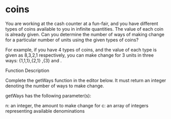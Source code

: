 # coins
You are working at the cash counter at a fun-fair, and you have different types of coins available to you in infinite quantities. 
The value of each coin is already given. Can you determine the number of ways of making change for a particular number of units using the given types of coins?

For example, if you have 4 types of coins, and the value of each type is given as 8,3,2,1 respectively, you can make change for 3 units in three ways: {1,1,1},{2,1} ,{3} and .

Function Description

Complete the getWays function in the editor below. It must return an integer denoting the number of ways to make change.

getWays has the following parameter(s):

n: an integer, the amount to make change for
c: an array of integers representing available denominations
